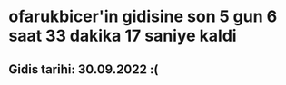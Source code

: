 # ofarukbicer'in gidisine son 5 gun 6 saat 33 dakika 17 saniye kaldi

## Gidis tarihi: 30.09.2022 :(